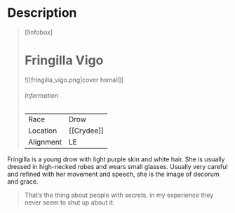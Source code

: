 # Description
> [!infobox]
> # Fringilla Vigo
> ![[fringilla_vigo.png|cover hsmall]]
> ###### Information
> | | |
> |---|---|
> | Race | Drow |
> | Location | [[Crydee]] |
> | Alignment | LE |

Fringilla is a young drow with light purple skin and white hair. She is usually dressed in high-necked robes and wears small glasses. Usually very careful and refined with her movement and speech, she is the image of decorum and grace.

> That’s the thing about people with secrets, in my experience they never seem to shut up about it.
